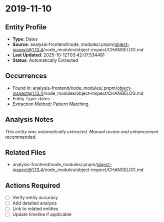 # 2019-11-10

## Entity Profile
- **Type**: Dates
- **Source**: analysis-frontend/node_modules/.pnpm/object-inspect@1.13.4/node_modules/object-inspect/CHANGELOG.md
- **Last Updated**: 2025-10-12T03:42:07.534481
- **Status**: Automatically Extracted

## Occurrences
- Found in: analysis-frontend/node_modules/.pnpm/object-inspect@1.13.4/node_modules/object-inspect/CHANGELOG.md
- Entity Type: dates
- Extraction Method: Pattern Matching

## Analysis Notes
*This entity was automatically extracted. Manual review and enhancement recommended.*

## Related Files
- analysis-frontend/node_modules/.pnpm/object-inspect@1.13.4/node_modules/object-inspect/CHANGELOG.md

## Actions Required
- [ ] Verify entity accuracy
- [ ] Add detailed analysis
- [ ] Link to related entities
- [ ] Update timeline if applicable
